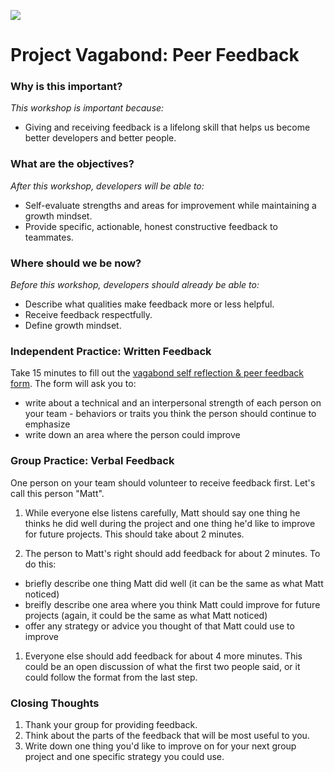 <!--
Creator: SF WDI Team (Brianna, )
Last edited by: Brianna
Location: SF
-->


![](https://ga-dash.s3.amazonaws.com/production/assets/logo-9f88ae6c9c3871690e33280fcf557f33.png)

# Project Vagabond: Peer Feedback

### Why is this important?
<!-- framing the "why" in big-picture/real world examples -->
*This workshop is important because:*

- Giving and receiving feedback is a lifelong skill that helps us become better developers and better people. 


### What are the objectives?
<!-- specific/measurable goal for students to achieve -->
*After this workshop, developers will be able to:*

- Self-evaluate strengths and areas for improvement while maintaining a growth mindset.
- Provide specific, actionable, honest constructive feedback to teammates. 

### Where should we be now?
<!-- call out the skills that are prerequisites -->
*Before this workshop, developers should already be able to:*

- Describe what qualities make feedback more or less helpful. 
- Receive feedback respectfully. 
- Define growth mindset. 


### Independent Practice: Written Feedback

Take 15 minutes to fill out the [vagabond self reflection & peer feedback form](https://goo.gl/forms/d3YDETNJHgLqttXT2).  The form will ask you to:
  - write about a technical and an interpersonal strength of each person on your team - behaviors or traits you think the person should continue to emphasize
  - write down an area where the person could improve
  

### Group Practice: Verbal Feedback

One person on your team should volunteer to receive feedback first. Let's call this person "Matt".

1. While everyone else listens carefully, Matt should say one thing he thinks he did well during the project and one thing he'd like to improve for future projects.  This should take about 2 minutes. 

1. The person to Matt's right should add feedback for about 2 minutes. To do this:
  - briefly describe one thing Matt did well (it can be the same as what Matt noticed)
  - breifly describe one area where you think Matt could improve for future projects (again, it could be the same as what Matt noticed)
  - offer any strategy or advice you thought of that Matt could use to improve

1. Everyone else should add feedback for about 4 more minutes. This could be an open discussion of what the first two people said, or it could follow the format from the last step. 


### Closing Thoughts

1. Thank your group for providing feedback.
1. Think about the parts of the feedback that will be most useful to you. 
1. Write down one thing you'd like to improve on for your next group project and one specific strategy you could use. 

  
